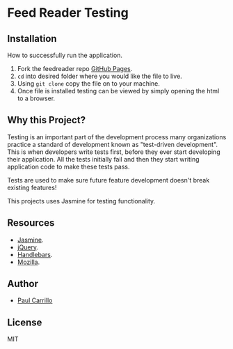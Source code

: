# Feed Reader Testing

## Installation

How to successfully run the application.

1. Fork the feedreader repo [GitHub Pages](https://help.github.com/articles/fork-a-repo/).
2. `cd` into desired folder where you would like the file to live.
3. Using `git clone` copy the file on to your machine.
4. Once file is installed testing can be viewed by simply opening the html to a browser.


## Why this Project?

Testing is an important part of the development process many organizations practice a standard of development known as "test-driven development". This is when developers write tests first, before they ever start developing their application. All the tests initially fail and then they start writing application code to make these tests pass.

Tests are used to make sure future feature development doesn't break existing features!

This projects uses Jasmine for testing functionality.


## Resources

* [Jasmine](https://jasmine.github.io/pages/getting_started.html).
* [jQuery](https://learn.jquery.com/using-jquery-core/document-ready/).
* [Handlebars](https://handlebarsjs.com/).
* [Mozilla](https://developer.mozilla.org/en-US/).


## Author

* [Paul Carrillo](https://www.linkedin.com/in/paul-carrillo/)

## License

MIT
